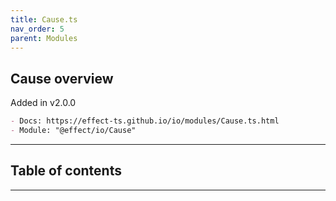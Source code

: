 ```yaml
---
title: Cause.ts
nav_order: 5
parent: Modules
---
```


## Cause overview

Added in v2.0.0

```md
- Docs: https://effect-ts.github.io/io/modules/Cause.ts.html
- Module: "@effect/io/Cause"
```

---

<h2 class="text-delta">Table of contents</h2>

---
